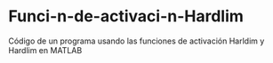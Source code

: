 Funci-n-de-activaci-n-Hardlim
=============================

Código de un programa usando las funciones de activación Harldim y Hardlim en MATLAB

